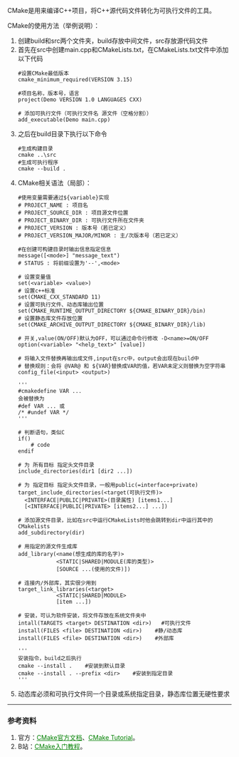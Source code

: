 CMake是用来编译C++项目，将C++源代码文件转化为可执行文件的工具。

CMake的使用方法（举例说明）：
1. 创建build和src两个文件夹，build存放中间文件，src存放源代码文件
2. 首先在src中创建main.cpp和CMakeLists.txt，在CMakeLists.txt文件中添加以下代码
	```
	#设置CMake最低版本
	cmake_minimum_required(VERSION 3.15)
	
	#项目名称，版本号，语言
	project(Demo VERSION 1.0 LANGUAGES CXX)
	
	# 添加可执行文件（可执行文件名 源文件（空格分割））
	add_executable(Demo main.cpp)
	```
3. 之后在build目录下执行以下命令
	```
	#生成构建目录
	cmake ..\src
	#生成可执行程序
	cmake --build .
	```
4. CMake相关语法（局部）：
	```
	#使用变量需要通过${variable}实现
	# PROJECT_NAME : 项目名
	# PROJECT_SOURCE_DIR : 项目源文件位置
	# PROJECT_BINARY_DIR : 可执行文件所在文件夹
	# PROJECT_VERSION : 版本号（若已定义）
	# PROJECT_VERSION_MAJOR/MINOR : 主/次版本号（若已定义）
	
	#在创建可构建目录时输出信息指定信息
	message([<mode>] "message_text")
	# STATUS : 将前缀设置为'--',<mode>
	
	# 设置变量值
	set(<variable> <value>)
	# 设置c++标准
	set(CMAKE_CXX_STANDARD 11)
	# 设置可执行文件、动态库输出位置
	set(CMAKE_RUNTIME_OUTPUT_DIRECTORY ${CMAKE_BINARY_DIR}/bin)
	# 设置静态库文件存放位置
	set(CMAKE_ARCHIVE_OUTPUT_DIRECTORY ${CMAKE_BINARY_DIR}/lib)
	
	# 开关,value(ON/OFF)默认为OFF，可以通过命令行修改 -D<name>=ON/OFF
	option(<variable> "<help_text>" [value])
	
	# 将输入文件替换再输出成文件,input在src中，output会出现在build中
	# 替换规则：会将 @VAR@ 和 ${VAR}替换成VAR的值，若VAR未定义则替换为空字符串
	config_file(<input> <output>)

	'''
	#cmakedefine VAR ...
	会被替换为
	#def VAR ... 或
	/* #undef VAR */
	'''
	
	# 判断语句，类似C
	if()
		# code
	endif
	
	# 为 所有目标 指定头文件目录
	include_directories(dir1 [dir2 ...])
	
	# 为 指定目标 指定头文件目录，一般用public(=interface+private)
	target_include_directories(<target(可执行文件)>
	  <INTERFACE|PUBLIC|PRIVATE>(目录属性) [items1...]
	  [<INTERFACE|PUBLIC|PRIVATE> [items2...] ...])
	  
	# 添加源文件目录，比如在src中运行CMakeLists时他会跳转到dir中运行其中的CMakelists
	add_subdirectory(dir)
	
	# 用指定的源文件生成库
	add_library(<name(想生成的库的名字)>
				<STATIC|SHARED|MODULE(库的类型)>
				[SOURCE ...(使用的文件)])
				
	# 连接内/外部库，其实很少用到
	target_link_libraries(<target>
				<STATIC|SHARED|MODULE>
				[item ...])
				
	# 安装，可认为软件安装，将文件存放在系统文件夹中
	intall(TARGETS <target> DESTINATION <dir>)   #可执行文件
	install(FILES <file> DESTINATION <dir>)    #静/动态库
	install(FILES <file> DESTINATION <dir>)    #外部库
	
	'''
	安装指令，build之后执行
	cmake --install .    #安装到默认目录
	cmake --install . --prefix <dir>    #安装到指定目录
	'''
	```
5. 动态库必须和可执行文件同一个目录或系统指定目录，静态库位置无硬性要求
---
### 参考资料
1. 官方：<a style="color: #008000;" href="https://cmake.org/cmake/help/latest/manual/cmake.1.html" target="_blank">CMake官方文档</a>、<a style="color: #008000;" href="https://cmake.org/cmake/help/latest/guide/tutorial/index.html" target="_blank">CMake Tutorial</a>。
2. B站：<a style="color: #008000;" href="https://www.bilibili.com/video/BV1nU4y1B7mJ/?spm_id_from=333.1007.top_right_bar_window_default_collection.content.click" target="_blank">CMake入门教程</a>。

